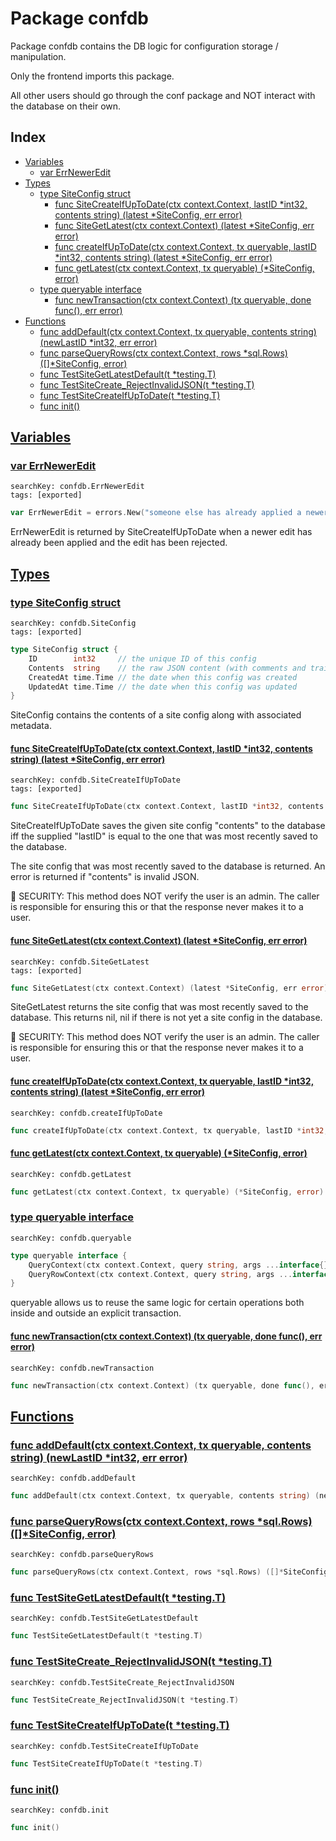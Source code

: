 # Package confdb

Package confdb contains the DB logic for configuration storage / manipulation. 

Only the frontend imports this package. 

All other users should go through the conf package and NOT interact with the database on their own. 

## Index

* [Variables](#var)
    * [var ErrNewerEdit](#ErrNewerEdit)
* [Types](#type)
    * [type SiteConfig struct](#SiteConfig)
        * [func SiteCreateIfUpToDate(ctx context.Context, lastID *int32, contents string) (latest *SiteConfig, err error)](#SiteCreateIfUpToDate)
        * [func SiteGetLatest(ctx context.Context) (latest *SiteConfig, err error)](#SiteGetLatest)
        * [func createIfUpToDate(ctx context.Context, tx queryable, lastID *int32, contents string) (latest *SiteConfig, err error)](#createIfUpToDate)
        * [func getLatest(ctx context.Context, tx queryable) (*SiteConfig, error)](#getLatest)
    * [type queryable interface](#queryable)
        * [func newTransaction(ctx context.Context) (tx queryable, done func(), err error)](#newTransaction)
* [Functions](#func)
    * [func addDefault(ctx context.Context, tx queryable, contents string) (newLastID *int32, err error)](#addDefault)
    * [func parseQueryRows(ctx context.Context, rows *sql.Rows) ([]*SiteConfig, error)](#parseQueryRows)
    * [func TestSiteGetLatestDefault(t *testing.T)](#TestSiteGetLatestDefault)
    * [func TestSiteCreate_RejectInvalidJSON(t *testing.T)](#TestSiteCreate_RejectInvalidJSON)
    * [func TestSiteCreateIfUpToDate(t *testing.T)](#TestSiteCreateIfUpToDate)
    * [func init()](#init)


## <a id="var" href="#var">Variables</a>

### <a id="ErrNewerEdit" href="#ErrNewerEdit">var ErrNewerEdit</a>

```
searchKey: confdb.ErrNewerEdit
tags: [exported]
```

```Go
var ErrNewerEdit = errors.New("someone else has already applied a newer edit")
```

ErrNewerEdit is returned by SiteCreateIfUpToDate when a newer edit has already been applied and the edit has been rejected. 

## <a id="type" href="#type">Types</a>

### <a id="SiteConfig" href="#SiteConfig">type SiteConfig struct</a>

```
searchKey: confdb.SiteConfig
tags: [exported]
```

```Go
type SiteConfig struct {
	ID        int32     // the unique ID of this config
	Contents  string    // the raw JSON content (with comments and trailing commas allowed)
	CreatedAt time.Time // the date when this config was created
	UpdatedAt time.Time // the date when this config was updated
}
```

SiteConfig contains the contents of a site config along with associated metadata. 

#### <a id="SiteCreateIfUpToDate" href="#SiteCreateIfUpToDate">func SiteCreateIfUpToDate(ctx context.Context, lastID *int32, contents string) (latest *SiteConfig, err error)</a>

```
searchKey: confdb.SiteCreateIfUpToDate
tags: [exported]
```

```Go
func SiteCreateIfUpToDate(ctx context.Context, lastID *int32, contents string) (latest *SiteConfig, err error)
```

SiteCreateIfUpToDate saves the given site config "contents" to the database iff the supplied "lastID" is equal to the one that was most recently saved to the database. 

The site config that was most recently saved to the database is returned. An error is returned if "contents" is invalid JSON. 

🚨 SECURITY: This method does NOT verify the user is an admin. The caller is responsible for ensuring this or that the response never makes it to a user. 

#### <a id="SiteGetLatest" href="#SiteGetLatest">func SiteGetLatest(ctx context.Context) (latest *SiteConfig, err error)</a>

```
searchKey: confdb.SiteGetLatest
tags: [exported]
```

```Go
func SiteGetLatest(ctx context.Context) (latest *SiteConfig, err error)
```

SiteGetLatest returns the site config that was most recently saved to the database. This returns nil, nil if there is not yet a site config in the database. 

🚨 SECURITY: This method does NOT verify the user is an admin. The caller is responsible for ensuring this or that the response never makes it to a user. 

#### <a id="createIfUpToDate" href="#createIfUpToDate">func createIfUpToDate(ctx context.Context, tx queryable, lastID *int32, contents string) (latest *SiteConfig, err error)</a>

```
searchKey: confdb.createIfUpToDate
```

```Go
func createIfUpToDate(ctx context.Context, tx queryable, lastID *int32, contents string) (latest *SiteConfig, err error)
```

#### <a id="getLatest" href="#getLatest">func getLatest(ctx context.Context, tx queryable) (*SiteConfig, error)</a>

```
searchKey: confdb.getLatest
```

```Go
func getLatest(ctx context.Context, tx queryable) (*SiteConfig, error)
```

### <a id="queryable" href="#queryable">type queryable interface</a>

```
searchKey: confdb.queryable
```

```Go
type queryable interface {
	QueryContext(ctx context.Context, query string, args ...interface{}) (*sql.Rows, error)
	QueryRowContext(ctx context.Context, query string, args ...interface{}) *sql.Row
}
```

queryable allows us to reuse the same logic for certain operations both inside and outside an explicit transaction. 

#### <a id="newTransaction" href="#newTransaction">func newTransaction(ctx context.Context) (tx queryable, done func(), err error)</a>

```
searchKey: confdb.newTransaction
```

```Go
func newTransaction(ctx context.Context) (tx queryable, done func(), err error)
```

## <a id="func" href="#func">Functions</a>

### <a id="addDefault" href="#addDefault">func addDefault(ctx context.Context, tx queryable, contents string) (newLastID *int32, err error)</a>

```
searchKey: confdb.addDefault
```

```Go
func addDefault(ctx context.Context, tx queryable, contents string) (newLastID *int32, err error)
```

### <a id="parseQueryRows" href="#parseQueryRows">func parseQueryRows(ctx context.Context, rows *sql.Rows) ([]*SiteConfig, error)</a>

```
searchKey: confdb.parseQueryRows
```

```Go
func parseQueryRows(ctx context.Context, rows *sql.Rows) ([]*SiteConfig, error)
```

### <a id="TestSiteGetLatestDefault" href="#TestSiteGetLatestDefault">func TestSiteGetLatestDefault(t *testing.T)</a>

```
searchKey: confdb.TestSiteGetLatestDefault
```

```Go
func TestSiteGetLatestDefault(t *testing.T)
```

### <a id="TestSiteCreate_RejectInvalidJSON" href="#TestSiteCreate_RejectInvalidJSON">func TestSiteCreate_RejectInvalidJSON(t *testing.T)</a>

```
searchKey: confdb.TestSiteCreate_RejectInvalidJSON
```

```Go
func TestSiteCreate_RejectInvalidJSON(t *testing.T)
```

### <a id="TestSiteCreateIfUpToDate" href="#TestSiteCreateIfUpToDate">func TestSiteCreateIfUpToDate(t *testing.T)</a>

```
searchKey: confdb.TestSiteCreateIfUpToDate
```

```Go
func TestSiteCreateIfUpToDate(t *testing.T)
```

### <a id="init" href="#init">func init()</a>

```
searchKey: confdb.init
```

```Go
func init()
```

